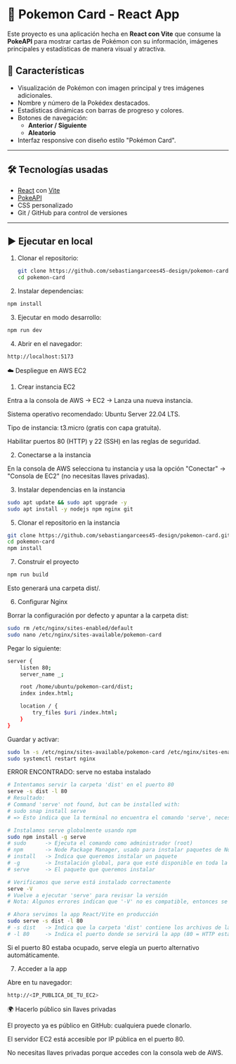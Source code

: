 # 🎴 Pokemon Card - React App

Este proyecto es una aplicación hecha en **React con Vite** que consume la **PokeAPI** para mostrar cartas de Pokémon con su información, imágenes principales y estadísticas de manera visual y atractiva.

## 🚀 Características
- Visualización de Pokémon con imagen principal y tres imágenes adicionales.
- Nombre y número de la Pokédex destacados.
- Estadísticas dinámicas con barras de progreso y colores.
- Botones de navegación:
  - **Anterior / Siguiente**
  - **Aleatorio**
- Interfaz responsive con diseño estilo "Pokémon Card".

---

## 🛠️ Tecnologías usadas
- [React](https://react.dev/) con [Vite](https://vitejs.dev/)
- [PokeAPI](https://pokeapi.co/)
- CSS personalizado
- Git / GitHub para control de versiones

---

## ▶️ Ejecutar en local

1. Clonar el repositorio:
   ```bash
   git clone https://github.com/sebastiangarcees45-design/pokemon-card.git
   cd pokemon-card
2. Instalar dependencias:
```bash
npm install
```

3. Ejecutar en modo desarrollo:
```bash
npm run dev
```

4. Abrir en el navegador:
```bash
http://localhost:5173
```

☁️ Despliegue en AWS EC2
1. Crear instancia EC2

Entra a la consola de AWS → EC2 → Lanza una nueva instancia.

Sistema operativo recomendado: Ubuntu Server 22.04 LTS.

Tipo de instancia: t3.micro (gratis con capa gratuita).

Habilitar puertos 80 (HTTP) y 22 (SSH) en las reglas de seguridad.

2. Conectarse a la instancia

En la consola de AWS selecciona tu instancia y usa la opción "Conectar" → "Consola de EC2" (no necesitas llaves privadas).

3. Instalar dependencias en la instancia
```bash
sudo apt update && sudo apt upgrade -y
sudo apt install -y nodejs npm nginx git
```
5. Clonar el repositorio en la instancia
```bash
git clone https://github.com/sebastiangarcees45-design/pokemon-card.git
cd pokemon-card
npm install
```
7. Construir el proyecto
```bash
npm run build
```

Esto generará una carpeta dist/.

6. Configurar Nginx

Borrar la configuración por defecto y apuntar a la carpeta dist:
```bash
sudo rm /etc/nginx/sites-enabled/default
sudo nano /etc/nginx/sites-available/pokemon-card
```

Pegar lo siguiente:
```bash
server {
    listen 80;
    server_name _;

    root /home/ubuntu/pokemon-card/dist;
    index index.html;

    location / {
        try_files $uri /index.html;
    }
}
```

Guardar y activar:
```bash
sudo ln -s /etc/nginx/sites-available/pokemon-card /etc/nginx/sites-enabled/
sudo systemctl restart nginx
```

ERROR ENCONTRADO: 
serve no estaba instalado
```bash
# Intentamos servir la carpeta 'dist' en el puerto 80
serve -s dist -l 80
# Resultado:
# Command 'serve' not found, but can be installed with:
# sudo snap install serve
# => Esto indica que la terminal no encuentra el comando 'serve', necesitamos instalarlo.

# Instalamos serve globalmente usando npm
sudo npm install -g serve
# sudo      -> Ejecuta el comando como administrador (root)
# npm       -> Node Package Manager, usado para instalar paquetes de Node.js
# install   -> Indica que queremos instalar un paquete
# -g        -> Instalación global, para que esté disponible en toda la máquina
# serve     -> El paquete que queremos instalar

# Verificamos que serve está instalado correctamente
serve -V
# Vuelve a ejecutar 'serve' para revisar la versión
# Nota: Algunos errores indican que '-V' no es compatible, entonces se puede omitir.

# Ahora servimos la app React/Vite en producción
sudo serve -s dist -l 80
# -s dist   -> Indica que la carpeta 'dist' contiene los archivos de la app
# -l 80     -> Indica el puerto donde se servirá la app (80 = HTTP estándar)
```
Si el puerto 80 estaba ocupado, serve elegía un puerto alternativo automáticamente.

7. Acceder a la app

Abre en tu navegador:
```bash
http://<IP_PUBLICA_DE_TU_EC2>
```

🌍 Hacerlo público sin llaves privadas

El proyecto ya es público en GitHub: cualquiera puede clonarlo.

El servidor EC2 está accesible por IP pública en el puerto 80.

No necesitas llaves privadas porque accedes con la consola web de AWS.
